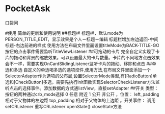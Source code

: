 # PocketAsk
口袋问

#使用
简单的更新和使用说明
##标题栏
标题栏，默认mode为PERSON_TITLE_EDIT，显示效果是个人－标题－编辑
标题栏增加左边返回-中间标题-右边前进的样式
使用方法在布局文件里面设置titleMode为BACK-TITLE-GO
按钮的点击事件需要监听TitleViewListener
##可拖动的卡片
完全自定义实现了卡片的拖动和背景的缩放效果，可以设置最大的卡片数量。卡片的不同地方点击效果会不一样，需要实现OnCardSlidingListener监听卡片的拖动、移除和点击
##单选和多选
自定义的单选喝多选的选项控件,使用方法,在布局文件里面添加一个SelectorAdapter作为选项的父布局,设置SelectorMode类型,有[RadioButton]单选和[CheckButton]多选。需要先执行init函数实现SelectorCheckListener方法监听点击的选择事件。添加数据的方式通listView，直接setAdapter
##开关
类型：
按钮的两种通过crb_mode选择
0 任意 附近
1 公开 非公开
。位置：
left_padding 相对于父物体的左边距
top_padding 相对于父物体的上边距
。开关事件：
调用setCRListener
重写CRListener openState() closeState方法
